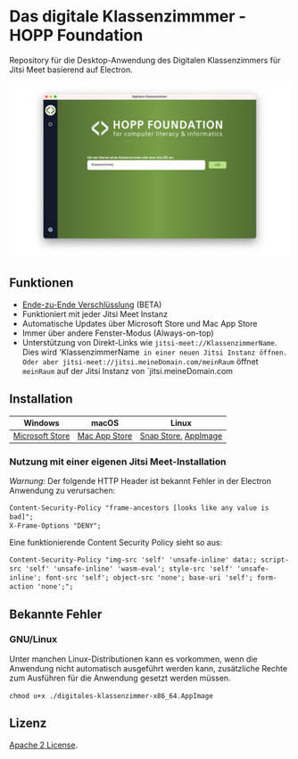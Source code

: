 # Das digitale Klassenzimmmer - HOPP Foundation

Repository für die Desktop-Anwendung des Digitalen Klassenzimmers für Jitsi Meet basierend auf Electron.

![](screenshot.png)

## Funktionen
- [Ende-zu-Ende Verschlüsslung](https://jitsi.org/blog/e2ee/) (BETA)
- Funktioniert mit jeder Jitsi Meet Instanz
- Automatische Updates über Microsoft Store und Mac App Store
- Immer über andere Fenster-Modus (Always-on-top)
- Unterstützung von Direkt-Links wie `jitsi-meet://KlassenzimmerName`. Dies wird 'KlassenzimmerName` in einer neuen Jitsi Instanz öffnen. Oder aber jitsi-meet://jitsi.meineDomain.com/meinRaum` öffnet `meinRaum` auf der Jitsi Instanz von `jitsi.meineDomain.com

## Installation

| Windows | macOS | Linux |
| -- | -- | -- |
| [Microsoft Store](https://www.microsoft.com/de-de/p/digitales-klassenzimmer/9n9sf818473p) | [Mac App Store](https://apps.apple.com/de/app/digitales-klassenzimmer/id1508736201) | [Snap Store](https://snapcraft.io/digitales-klassenzimmer), [AppImage](https://github.com/HoppFoundation/jitsi-meet-electron/releases/latest/download/digitales-klassenzimmer-x86_64.AppImage) |

### Nutzung mit einer eigenen Jitsi Meet-Installation

*Warnung*: Der folgende HTTP Header ist bekannt Fehler in der Electron Anwendung zu verursachen:

```
Content-Security-Policy "frame-ancestors [looks like any value is bad]";
X-Frame-Options "DENY";
```
Eine funktionierende Content Security Policy sieht so aus:
```
Content-Security-Policy "img-src 'self' 'unsafe-inline' data:; script-src 'self' 'unsafe-inline' 'wasm-eval'; style-src 'self' 'unsafe-inline'; font-src 'self'; object-src 'none'; base-uri 'self'; form-action 'none';";
```

## Bekannte Fehler

### GNU/Linux

Unter manchen Linux-Distributionen kann es vorkommen, wenn die Anwendung nicht automatisch ausgeführt werden kann, zusätzliche Rechte zum Ausführen für die Anwendung gesetzt werden müssen.

`chmod u+x ./digitales-klassenzimmer-x86_64.AppImage`

## Lizenz

[Apache 2 License](LICENSE).

[LICENSE]: LICENSE
